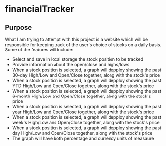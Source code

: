 # financialTracker

## Purpose

What I am trying to attempt with this project is a website which will be responsible for keeping track of the user's choice of stocks on a daily basis. Some of the features will include:

* Select and save in local storage the stock position to be tracked
* Provide information about the open/close and highs/lows
* When a stock position is selected, a graph will depploy showing the past 30-day High/Low and Open/Close together, along with the stock's price
* When a stock position is selected, a graph will depploy showing the past YTD High/Low and Open/Close together, along with the stock's price
* When a stock position is selected, a graph will depploy showing the past 6-month High/Low and Open/Close together, along with the stock's price
* When a stock position is selected, a graph will depploy showing the past year High/Low and Open/Close together, along with the stock's price
* When a stock position is selected, a graph will depploy showing the past week's High/Low and Open/Close together, along with the stock's price
* When a stock position is selected, a graph will depploy showing the past day High/Low and Open/Close together, along with the stock's price
* The graph will have both percentage and currency units of measaure